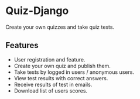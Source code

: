 # Quiz-Django

Create your own quizzes and take quiz tests.

## Features

* User registration and feature.
* Create your own quiz and publish them.
* Take tests by logged in users / anonymous users.
* View test results with correct answers.
* Receive results of test in emails.
* Download list of users scores.
